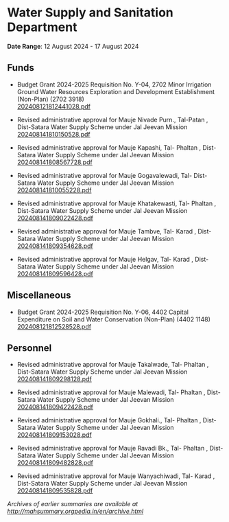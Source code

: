 # Water Supply and Sanitation Department

**Date Range**: 12 August 2024 - 17 August 2024


## Funds
- Budget Grant 2024-2025 Requisition No. Y-04, 2702 Minor Irrigation Ground Water Resources Exploration and Development Establishment (Non-Plan) (2702 3918)\
  [202408121812441028.pdf](https://gr.maharashtra.gov.in/Site/Upload/Government%20Resolutions/English/202408121812441028.pdf)

- Revised administrative approval for Mauje Nivade Purn., Tal-Patan , Dist-Satara  Water Supply Scheme under Jal Jeevan Mission\
  [202408141810150528.pdf](https://gr.maharashtra.gov.in/Site/Upload/Government%20Resolutions/English/202408141810150528.pdf)

- Revised administrative approval for Mauje Kapashi, Tal- Phaltan , Dist-Satara  Water Supply Scheme under Jal Jeevan Mission\
  [202408141808567728.pdf](https://gr.maharashtra.gov.in/Site/Upload/Government%20Resolutions/English/202408141808567728.pdf)

- Revised administrative approval for Mauje Gogavalewadi, Tal- Dist-Satara  Water Supply Scheme under Jal Jeevan Mission\
  [202408141810055228.pdf](https://gr.maharashtra.gov.in/Site/Upload/Government%20Resolutions/English/202408141810055228.pdf)

- Revised administrative approval for Mauje Khatakewasti, Tal- Phaltan , Dist-Satara  Water Supply Scheme under Jal Jeevan Mission\
  [202408141809022428.pdf](https://gr.maharashtra.gov.in/Site/Upload/Government%20Resolutions/English/202408141809022428.pdf)

- Revised administrative approval for Mauje Tambve, Tal- Karad , Dist-Satara  Water Supply Scheme under Jal Jeevan Mission\
  [202408141809354628.pdf](https://gr.maharashtra.gov.in/Site/Upload/Government%20Resolutions/English/202408141809354628.pdf)

- Revised administrative approval for Mauje Helgav, Tal- Karad , Dist-Satara  Water Supply Scheme under Jal Jeevan Mission\
  [202408141809596428.pdf](https://gr.maharashtra.gov.in/Site/Upload/Government%20Resolutions/English/202408141809596428.pdf)

## Miscellaneous
- Budget Grant 2024-2025 Requisition No. Y-06, 4402 Capital Expenditure on Soil and Water Conservation (Non-Plan) (4402 1148)\
  [202408121812528528.pdf](https://gr.maharashtra.gov.in/Site/Upload/Government%20Resolutions/English/202408121812528528.pdf)

## Personnel
- Revised administrative approval for Mauje Takalwade, Tal- Phaltan , Dist-Satara  Water Supply Scheme under Jal Jeevan Mission\
  [202408141809298128.pdf](https://gr.maharashtra.gov.in/Site/Upload/Government%20Resolutions/English/202408141809298128.pdf)

- Revised administrative approval for Mauje Malewadi, Tal- Phaltan , Dist-Satara  Water Supply Scheme under Jal Jeevan Mission\
  [202408141809422428.pdf](https://gr.maharashtra.gov.in/Site/Upload/Government%20Resolutions/English/202408141809422428.pdf)

- Revised administrative approval for Mauje Gokhali., Tal- Phaltan , Dist-Satara  Water Supply Scheme under Jal Jeevan Mission\
  [202408141809153028.pdf](https://gr.maharashtra.gov.in/Site/Upload/Government%20Resolutions/English/202408141809153028.pdf)

- Revised administrative approval for Mauje Ravadi Bk., Tal- Phaltan , Dist-Satara  Water Supply Scheme under Jal Jeevan Mission\
  [202408141809482828.pdf](https://gr.maharashtra.gov.in/Site/Upload/Government%20Resolutions/English/202408141809482828.pdf)

- Revised administrative approval for Mauje Wanyachiwadi, Tal- Karad , Dist-Satara  Water Supply Scheme under Jal Jeevan Mission\
  [202408141809535828.pdf](https://gr.maharashtra.gov.in/Site/Upload/Government%20Resolutions/English/202408141809535828.pdf)


*Archives of earlier summaries are available at http://mahsummary.orgpedia.in/en/archive.html*
